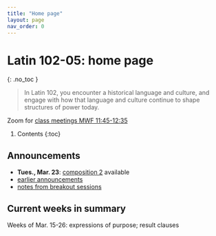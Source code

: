 ```yaml
---
title: "Home page"
layout: page
nav_order: 0
---
```




# Latin 102-05: home page
{: .no_toc }

> In Latin 102, you encounter a historical language and culture, and engage with how that language and culture continue to shape structures of power today.

Zoom for [class meetings MWF 11:45-12:35](https://holycross.zoom.us/j/91307359728?pwd=YUNYUDNjTGE2YVpzRmR1VjQ1VFRVQT09)


1. Contents
{:toc} 



## Announcements


- **Tues., Mar. 23**: [composition 2](./checklist/composition2/) available
- [earlier announcements](./oldnews/)
- [notes from breakout sessions](./breakouts/)



## Current weeks in summary


Weeks of Mar. 15-26:  expressions of purpose; result  clauses
